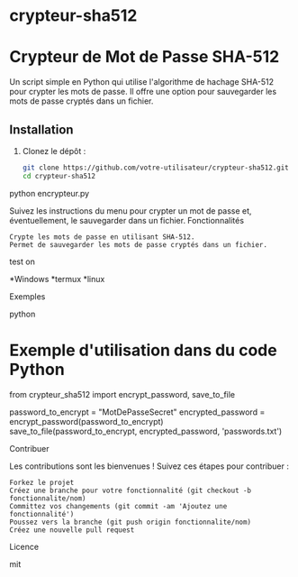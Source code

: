 # crypteur-sha512

# Crypteur de Mot de Passe SHA-512

Un script simple en Python qui utilise l'algorithme de hachage SHA-512 pour crypter les mots de passe. Il offre une option pour sauvegarder les mots de passe cryptés dans un fichier.

## Installation

1. Clonez le dépôt :

   ```bash
   git clone https://github.com/votre-utilisateur/crypteur-sha512.git
   cd crypteur-sha512


python encrypteur.py


Suivez les instructions du menu pour crypter un mot de passe et, éventuellement, le sauvegarder dans un fichier.
Fonctionnalités

    Crypte les mots de passe en utilisant SHA-512.
    Permet de sauvegarder les mots de passe cryptés dans un fichier.

test on 

*Windows 
*termux
*linux

Exemples

python

# Exemple d'utilisation dans du code Python

from crypteur_sha512 import encrypt_password, save_to_file

password_to_encrypt = "MotDePasseSecret"
encrypted_password = encrypt_password(password_to_encrypt)
save_to_file(password_to_encrypt, encrypted_password, 'passwords.txt')

Contribuer

Les contributions sont les bienvenues ! Suivez ces étapes pour contribuer :

    Forkez le projet
    Créez une branche pour votre fonctionnalité (git checkout -b fonctionnalite/nom)
    Committez vos changements (git commit -am 'Ajoutez une fonctionnalité')
    Poussez vers la branche (git push origin fonctionnalite/nom)
    Créez une nouvelle pull request

Licence

mit
